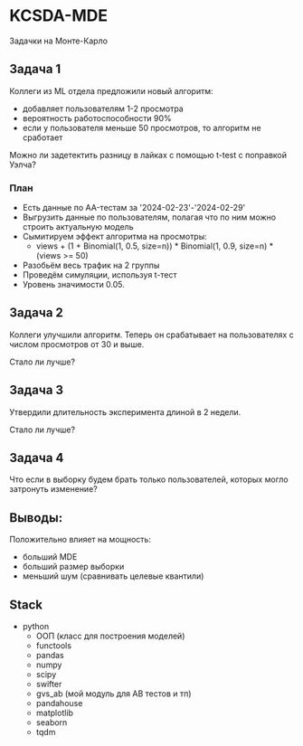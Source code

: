 # KCSDA-MDE

Задачки на Монте-Карло


## Задача 1
Коллеги из ML отдела предложили новый алгоритм:
- добавляет пользователям 1-2 просмотра
- вероятность работоспособности 90%
- если у пользователя меньше 50 просмотров, то алгоритм не сработает

Можно ли задетектить разницу в лайках с помощью t-test с поправкой Уэлча?

### План
- Есть данные по AA-тестам за '2024-02-23'-'2024-02-29'
- Выгрузить данные по пользователям, полагая что по ним можно строить актуальную модель
- Сымитируем эффект алгоритма на просмотры:
  - views + (1 + Binomial(1, 0.5, size=n)) * Binomial(1, 0.9, size=n) * (views >= 50)
- Разобьём весь трафик на 2 группы
- Проведём симуляции, используя t-тест
- Уровень значимости 0.05.

## Задача 2
Коллеги улучшили алгоритм. Теперь он срабатывает на пользователях с числом просмотров от 30 и выше.

Стало ли лучше?

## Задача 3
Утвердили длительность эксперимента длиной в 2 недели.

Стало ли лучше?

## Задача 4
Что если в выборку будем брать только пользователей, которых могло затронуть изменение?

## Выводы:
Положительно влияет на мощность:
- больший MDE
- больший размер выборки
- меньший шум (сравнивать целевые квантили)

## Stack
- python
  - ООП (класс для построения моделей)
  - functools
  - pandas
  - numpy
  - scipy
  - swifter
  - gvs_ab (мой модуль для AB тестов и тп)
  - pandahouse
  - matplotlib
  - seaborn
  - tqdm
